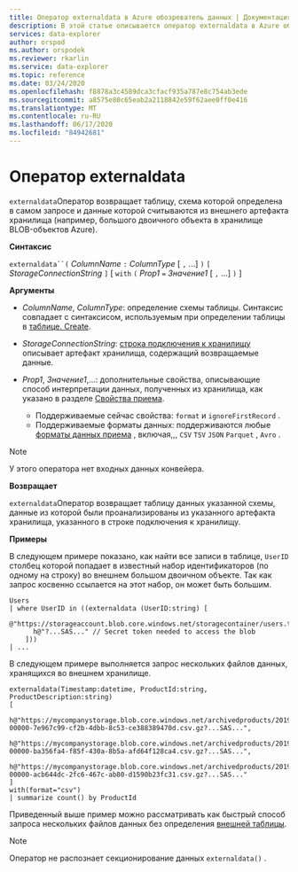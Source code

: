 ```yaml
---
title: Оператор externaldata в Azure обозреватель данных | Документация Майкрософт
description: В этой статье описывается оператор externaldata в Azure обозреватель данных.
services: data-explorer
author: orspod
ms.author: orspodek
ms.reviewer: rkarlin
ms.service: data-explorer
ms.topic: reference
ms.date: 03/24/2020
ms.openlocfilehash: f8878a3c4589dca3cfacf935a787e8c754ab3ede
ms.sourcegitcommit: a8575e80c65eab2a2118842e59f62aee0ff0e416
ms.translationtype: MT
ms.contentlocale: ru-RU
ms.lasthandoff: 06/17/2020
ms.locfileid: "84942681"
---
```

# <a name="externaldata-operator"></a>Оператор externaldata

`externaldata`Оператор возвращает таблицу, схема которой определена в самом запросе и данные которой считываются из внешнего артефакта хранилища (например, большого двоичного объекта в хранилище BLOB-объектов Azure).

**Синтаксис**

`externaldata``(` *ColumnName* `:` *ColumnType* [ `,` ...] `)` `[` *StorageConnectionString* `]` [ `with` `(` *Prop1* `=` *Значение1* [ `,` ...] `)` ]

**Аргументы**

* *ColumnName*, *ColumnType*: определение схемы таблицы.
  Синтаксис совпадает с синтаксисом, используемым при определении таблицы в [таблице. Create](../management/create-table-command.md).

* *StorageConnectionString*: [строка подключения к хранилищу](../api/connection-strings/storage.md) описывает артефакт хранилища, содержащий возвращаемые данные.

* *Prop1*, *Значение1*,...: дополнительные свойства, описывающие способ интерпретации данных, полученных из хранилища, как указано в разделе [Свойства приема](../../ingestion-properties.md).
    * Поддерживаемые сейчас свойства: `format` и `ignoreFirstRecord` .
    * Поддерживаемые форматы данных: поддерживаются любые [форматы данных приема](../../ingestion-supported-formats.md) , включая,,, `CSV` `TSV` `JSON` `Parquet` , `Avro` .

> [!NOTE]
> У этого оператора нет входных данных конвейера.

**Возвращает**

`externaldata`Оператор возвращает таблицу данных указанной схемы, данные из которой были проанализированы из указанного артефакта хранилища, указанного в строке подключения к хранилищу.

**Примеры**

В следующем примере показано, как найти все записи в таблице, `UserID` столбец которой попадает в известный набор идентификаторов (по одному на строку) во внешнем большом двоичном объекте.
Так как запрос косвенно ссылается на этот набор, он может быть большим.

```kusto
Users
| where UserID in ((externaldata (UserID:string) [
    @"https://storageaccount.blob.core.windows.net/storagecontainer/users.txt"
      h@"?...SAS..." // Secret token needed to access the blob
    ]))
| ...
```

В следующем примере выполняется запрос нескольких файлов данных, хранящихся во внешнем хранилище.

```kusto
externaldata(Timestamp:datetime, ProductId:string, ProductDescription:string)
[
  h@"https://mycompanystorage.blob.core.windows.net/archivedproducts/2019/01/01/part-00000-7e967c99-cf2b-4dbb-8c53-ce388389470d.csv.gz?...SAS...",
  h@"https://mycompanystorage.blob.core.windows.net/archivedproducts/2019/01/02/part-00000-ba356fa4-f85f-430a-8b5a-afd64f128ca4.csv.gz?...SAS...",
  h@"https://mycompanystorage.blob.core.windows.net/archivedproducts/2019/01/03/part-00000-acb644dc-2fc6-467c-ab80-d1590b23fc31.csv.gz?...SAS..."
]
with(format="csv")
| summarize count() by ProductId
```

Приведенный выше пример можно рассматривать как быстрый способ запроса нескольких файлов данных без определения [внешней таблицы](schema-entities/externaltables.md). 

>[!NOTE]
>Оператор не распознает секционирование данных `externaldata()` .
